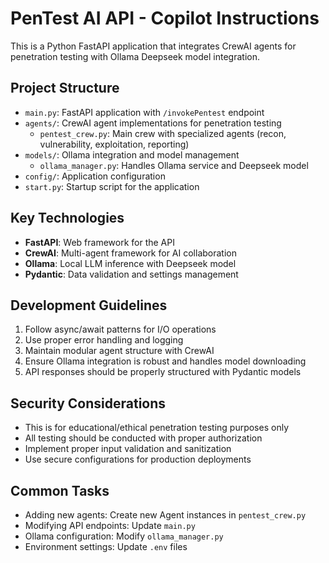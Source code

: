 <!-- Use this file to provide workspace-specific custom instructions to Copilot. For more details, visit https://code.visualstudio.com/docs/copilot/copilot-customization#_use-a-githubcopilotinstructionsmd-file -->

# PenTest AI API - Copilot Instructions

This is a Python FastAPI application that integrates CrewAI agents for penetration testing with Ollama Deepseek model integration.

## Project Structure
- `main.py`: FastAPI application with `/invokePentest` endpoint
- `agents/`: CrewAI agent implementations for penetration testing
  - `pentest_crew.py`: Main crew with specialized agents (recon, vulnerability, exploitation, reporting)
- `models/`: Ollama integration and model management
  - `ollama_manager.py`: Handles Ollama service and Deepseek model
- `config/`: Application configuration
- `start.py`: Startup script for the application

## Key Technologies
- **FastAPI**: Web framework for the API
- **CrewAI**: Multi-agent framework for AI collaboration
- **Ollama**: Local LLM inference with Deepseek model
- **Pydantic**: Data validation and settings management

## Development Guidelines
1. Follow async/await patterns for I/O operations
2. Use proper error handling and logging
3. Maintain modular agent structure with CrewAI
4. Ensure Ollama integration is robust and handles model downloading
5. API responses should be properly structured with Pydantic models

## Security Considerations
- This is for educational/ethical penetration testing purposes only
- All testing should be conducted with proper authorization
- Implement proper input validation and sanitization
- Use secure configurations for production deployments

## Common Tasks
- Adding new agents: Create new Agent instances in `pentest_crew.py`
- Modifying API endpoints: Update `main.py`
- Ollama configuration: Modify `ollama_manager.py`
- Environment settings: Update `.env` files
